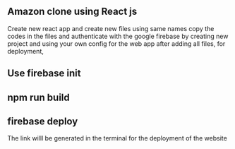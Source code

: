 ## Amazon clone using React js

Create new react app and create new files using same names 
copy the codes in the files and authenticate with the google firebase by creating new project and using your own config for the web app
after adding all files, for deployment,
## Use firebase init
## npm run build 
## firebase deploy
The link willl be generated in the terminal for the deployment of the website
